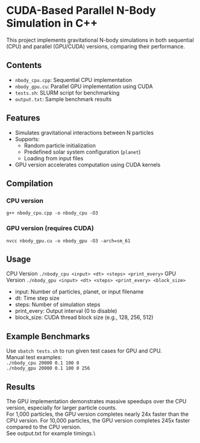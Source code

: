 # CUDA-Based Parallel N-Body Simulation in C++
This project implements gravitational N-body simulations in both sequential (CPU) and parallel (GPU/CUDA) versions, comparing their performance.
## Contents
- `nbody_cpu.cpp`: Sequential CPU implementation
- `nbody_gpu.cu`: Parallel GPU implementation using CUDA
- `tests.sh`: SLURM script for benchmarking
- `output.txt`: Sample benchmark results

## Features
- Simulates gravitational interactions between N particles
- Supports:
  - Random particle initialization
  - Predefined solar system configuration (`planet`)
  - Loading from input files
- GPU version accelerates computation using CUDA kernels

## Compilation
### CPU version
`g++ nbody_cpu.cpp -o nbody_cpu -O3`

### GPU version (requires CUDA)
`nvcc nbody_gpu.cu -o nbody_gpu -O3 -arch=sm_61`

## Usage
CPU Version
`./nbody_cpu <input> <dt> <steps> <print_every>`
GPU Version
`./nbody_gpu <input> <dt> <steps> <print_every> <block_size>`

- input: Number of particles, planet, or input filename
- dt: Time step size
- steps: Number of simulation steps
- print_every: Output interval (0 to disable)
- block_size: CUDA thread block size (e.g., 128, 256, 512)

## Example Benchmarks
Use `sbatch tests.sh` to run given test cases for GPU and CPU.\
Manual test examples:\
`./nbody_cpu 20000 0.1 100 0`\
`./nbody_gpu 20000 0.1 100 0 256`

## Results
The GPU implementation demonstrates massive speedups over the CPU version, especially for larger particle counts.\
For 1,000 particles, the GPU version completes nearly 24x faster than the CPU version. For 10,000 particles, the GPU version completes 245x faster compared to the CPU version.\
See output.txt for example timings.\
